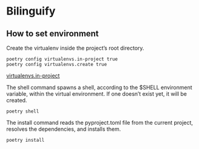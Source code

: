 # Bilinguify

## How to set environment

Create the virtualenv inside the project’s root directory.

```
poetry config virtualenvs.in-project true
poetry config virtualenvs.create true
```

[virtualenvs.in-project](https://python-poetry.org/docs/configuration/#virtualenvsin-project)

The shell command spawns a shell, according to the $SHELL environment variable, within the virtual environment. If one doesn’t exist yet, it will be created.

```
poetry shell
```

The install command reads the pyproject.toml file from the current project, resolves the dependencies, and installs them.

```
poetry install
```
